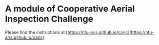 # A module of Cooperative Aerial Inspection Challenge

Please find the instructions at [https://ntu-aris.github.io/caric](https://ntu-aris.github.io/caric)
